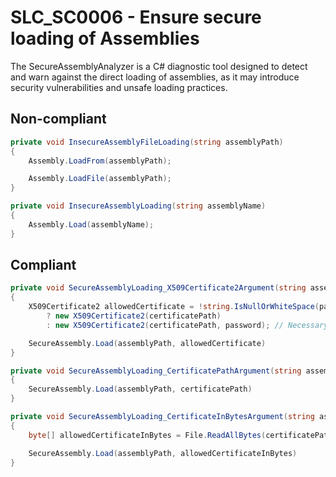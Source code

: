 # SLC_SC0006 - Ensure secure loading of Assemblies

The SecureAssemblyAnalyzer is a C# diagnostic tool designed to detect and warn against the direct loading of assemblies, as it may introduce security vulnerabilities and unsafe loading practices.

## Non-compliant
````csharp
private void InsecureAssemblyFileLoading(string assemblyPath)
{
    Assembly.LoadFrom(assemblyPath);

    Assembly.LoadFile(assemblyPath);
}

private void InsecureAssemblyLoading(string assemblyName)
{
    Assembly.Load(assemblyName);
}
````

## Compliant
````csharp
private void SecureAssemblyLoading_X509Certificate2Argument(string assemblyPath, string certificatePath, string password = null)
{
    X509Certificate2 allowedCertificate = !string.IsNullOrWhiteSpace(password)
        ? new X509Certificate2(certificatePath)
        : new X509Certificate2(certificatePath, password); // Necessary when using certificates that store private keys (e.g. .p12/.pfx)

    SecureAssembly.Load(assemblyPath, allowedCertificate)
}

private void SecureAssemblyLoading_CertificatePathArgument(string assemblyPath, string certificatePath)
{
    SecureAssembly.Load(assemblyPath, certificatePath)
}

private void SecureAssemblyLoading_CertificateInBytesArgument(string assemblyPath, string certificatePath)
{
    byte[] allowedCertificateInBytes = File.ReadAllBytes(certificatePath);

    SecureAssembly.Load(assemblyPath, allowedCertificateInBytes)
}
````